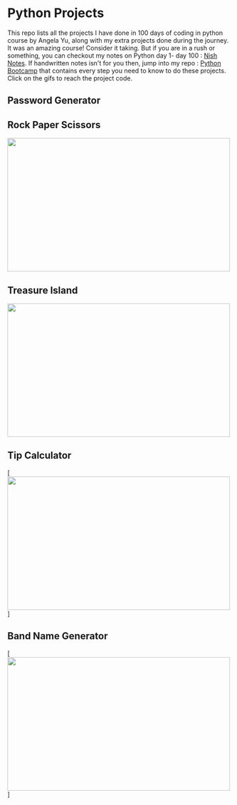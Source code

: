 # Python Projects
This repo lists all the projects I have done in 100 days of coding in python course by Angela Yu,  along with my extra projects done during the journey. It was an amazing course! Consider it taking. But if you are in a rush or something, you can checkout my notes on Python day 1- day 100 : [Nish Notes](). If handwritten notes isn't for you then, jump into my repo : [Python Bootcamp](https://github.com/NishitaErvantikar9/Python-Pro-Bootcamp) that contains every step you need to know to do these projects. Click on the gifs to reach the project code.

## Password Generator 


## Rock Paper Scissors 

<img src="https://user-images.githubusercontent.com/120945994/233771364-245cb43f-91b9-4c7b-940c-db7a3bc89f15.gif" height = "300px" width = "500px">

## Treasure Island

<img src="https://user-images.githubusercontent.com/120945994/233770926-36b94eca-c91b-42b1-8f7a-5738ce27830c.gif" height = "300px" width = "500px" >


## Tip Calculator 
[<img src="https://user-images.githubusercontent.com/120945994/232575684-c1055b16-0754-41cd-8d49-a61e06ac25dc.gif" height = "300px" width = "500px">]



## Band Name Generator 
[<img src="https://user-images.githubusercontent.com/98851253/154177081-2c53df2d-777b-4deb-8e38-5742ecd7282f.gif" height = "300px" width = "500px">]
